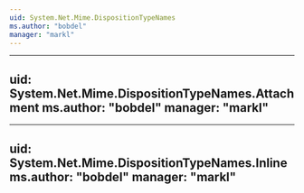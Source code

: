 ```yaml
---
uid: System.Net.Mime.DispositionTypeNames
ms.author: "bobdel"
manager: "markl"
---
```


---
uid: System.Net.Mime.DispositionTypeNames.Attachment
ms.author: "bobdel"
manager: "markl"
---

---
uid: System.Net.Mime.DispositionTypeNames.Inline
ms.author: "bobdel"
manager: "markl"
---
